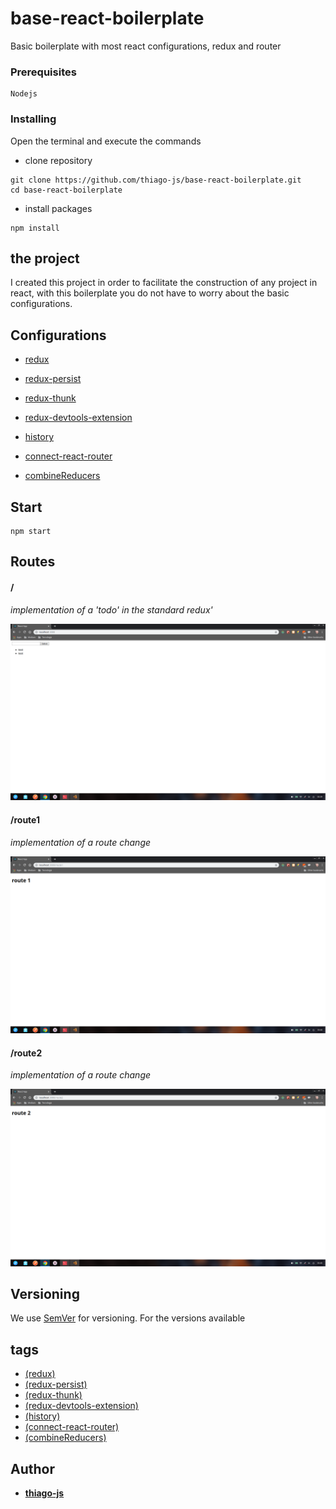 # base-react-boilerplate

Basic boilerplate with most react configurations, redux and router

### Prerequisites

```
Nodejs
```

### Installing

Open the terminal and execute the commands

- clone repository

```
git clone https://github.com/thiago-js/base-react-boilerplate.git
cd base-react-boilerplate
```

- install packages

```
npm install
```

## the project

I created this project in order to facilitate the construction of any project in react, with this boilerplate you do not have to worry about the basic configurations.

## Configurations

- [redux](https://github.com/reduxjs/redux)
- [redux-persist](https://github.com/rt2zz/redux-persist)
- [redux-thunk](https://github.com/reduxjs/redux-thunk)
- [redux-devtools-extension](https://github.com/zalmoxisus/redux-devtools-extension)

- [history](https://github.com/ReactTraining/history)
- [connect-react-router](https://github.com/supasate/connected-react-router)
- [combineReducers](https://redux.js.org/api/combinereducers)

## Start

```
npm start
```

## Routes

#### /

_implementation of a 'todo' in the standard redux'_

<img src="./config/docs/img/todo.png" />

#### /route1

_implementation of a route change_

<img src="./config/docs/img/route1.png" />

#### /route2

_implementation of a route change_

<img src="./config/docs/img/route2.png" />

## Versioning

We use [SemVer](http://semver.org/) for versioning. For the versions available

## tags

- [(redux)](https://github.com/your/project/tags)
- [(redux-persist)](https://github.com/your/project/tags)
- [(redux-thunk)](https://github.com/your/project/tags)
- [(redux-devtools-extension)](https://github.com/your/project/tags)
- [(history)](https://github.com/your/project/tags)
- [(connect-react-router)](https://github.com/your/project/tags)
- [(combineReducers)](https://github.com/your/project/tags)

## Author

- [**thiago-js**](https://github.com/thiago-js)
